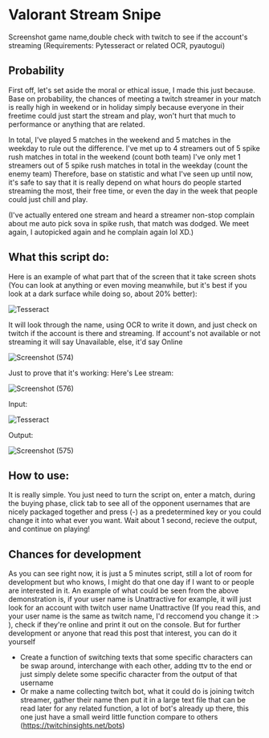 # Valorant Stream Snipe
  Screenshot game name,double check with twitch to see if the account's streaming (Requirements: Pytesseract or related OCR, pyautogui)

## Probability 
  First off, let's set aside the moral or ethical issue, I made this just because. Base on probability, the chances of meeting a twitch streamer in your match is really high in weekend or in holiday simply because everyone in their freetime could just start the stream and play, won't hurt that much to performance or anything that are related.
  
  In total, I've played 5 matches in the weekend and 5 matches in the weekday to rule out the difference. 
      I've met up to 4 streamers out of 5 spike rush matches in total in the weekend (count both team)
      I've only met 1 streamers out of 5 spike rush matches in total in the weekday (count the enemy team)
  Therefore, base on statistic and  what I've seen up until now, it's safe to say that it is really depend on what hours do people started streaming the most, their free time, or even the day in the week that people could just chill and play.
  
  (I've actually entered one stream and heard a streamer non-stop complain about me auto pick sova in spike rush, that match was dodged. We meet again, I autopicked again and he complain again lol XD.)
  
  ## What this script do:
  Here is an example of what part that of the screen that it take screen shots (You can look at anything or even moving meanwhile, but it's best if you look at a dark surface while doing so, about 20% better):
  
![Tesseract](https://user-images.githubusercontent.com/76143641/191545830-dcbdcd89-d731-433b-b82a-52d232c7d35c.png)

It will look through the name, using OCR to write it down, and just check on twitch if the account is there and streaming. If account's not available or not streaming it will say Unavailable, else, it'd say Online

![Screenshot (574)](https://user-images.githubusercontent.com/76143641/191546903-22b04a3e-7ce2-4da4-a668-7601199d50d4.png)

Just to prove that it's working:
Here's Lee stream:

![Screenshot (576)](https://user-images.githubusercontent.com/76143641/191553340-3c1ce992-ce74-4ee1-9855-eb84706086f5.png)

Input:

![Tesseract](https://user-images.githubusercontent.com/76143641/191553582-356bf356-e4d8-472b-ba5e-ce56e39397b9.png)

Output:

![Screenshot (575)](https://user-images.githubusercontent.com/76143641/191553675-d5c47f99-a896-45f1-ae79-464d0e64232e.png)

  ## How to use:
  It is really simple. You just need to turn the script on, enter a match, during the buying phase, click tab to see all of the opponent usernames that are nicely packaged together and press (-) as a predetermined key or you could change it into what ever you want. Wait about 1 second, recieve the output, and continue on playing!

  ## Chances for development
  
  As you can see right now, it is just a 5 minutes script, still a lot of room for development but who knows, I might do that one day if I want to or people are interested in it.
  An example of what could be seen from the above demonstration is, if your user name is Unattractive for example, it will just look for an account with twitch user name Unattractive (If you read this, and your user name is the same as twitch name, I'd reccomend you change it :> ), check if they're online and print it out on the console. But for further development or anyone that read this post that interest, you can do it yourself
  
   - Create a function of switching texts that some specific characters can be swap around, interchange with each other, adding ttv to the end or just simply delete some specific character from the output of that username
   - Or make a name collecting twitch bot, what it could do is joining twitch streamer, gather their name then put it in a large text file that can be read later for any related function, a lot of bot's already up there, this one just have a small weird little function compare to others (https://twitchinsights.net/bots)

